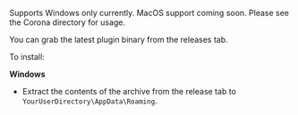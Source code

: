 Supports Windows only currently. MacOS support coming soon. Please see the Corona directory for usage.

You can grab the latest plugin binary from the releases tab.

To install:

**Windows**

- Extract the contents of the archive from the release tab to `YourUserDirectory\AppData\Roaming`.